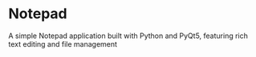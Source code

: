 # Notepad
A simple Notepad application built with Python and PyQt5, featuring rich text editing and file management

